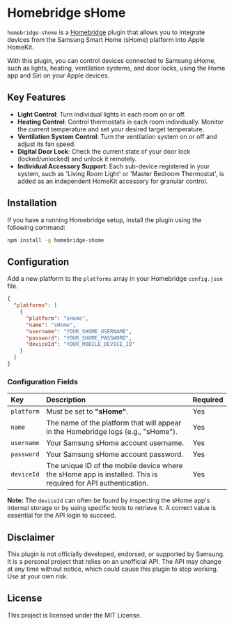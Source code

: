 # Homebridge sHome

`homebridge-shome` is a [Homebridge](https://homebridge.io/) plugin that allows you to integrate devices from the
Samsung Smart Home (sHome) platform into Apple HomeKit.

With this plugin, you can control devices connected to Samsung sHome, such as lights, heating, ventilation systems, and
door locks, using the Home app and Siri on your Apple devices.

## Key Features

* **Light Control**: Turn individual lights in each room on or off.
* **Heating Control**: Control thermostats in each room individually. Monitor the current temperature and set your
  desired target temperature.
* **Ventilation System Control**: Turn the ventilation system on or off and adjust its fan speed.
* **Digital Door Lock**: Check the current state of your door lock (locked/unlocked) and unlock it remotely.
* **Individual Accessory Support**: Each sub-device registered in your system, such as 'Living Room Light' or 'Master
  Bedroom Thermostat', is added as an independent HomeKit accessory for granular control.

## Installation

If you have a running Homebridge setup, install the plugin using the following command:

```sh
npm install -g homebridge-shome
```

## Configuration

Add a new platform to the `platforms` array in your Homebridge `config.json` file.

```json
{
  "platforms": [
    {
      "platform": "sHome",
      "name": "sHome",
      "username": "YOUR_SHOME_USERNAME",
      "password": "YOUR_SHOME_PASSWORD",
      "deviceId": "YOUR_MOBILE_DEVICE_ID"
    }
  ]
}
```

### Configuration Fields

| Key        | Description                                                                                                   | Required |
|:-----------|:--------------------------------------------------------------------------------------------------------------|:---------|
| `platform` | Must be set to **"sHome"**.                                                                                   | Yes      |
| `name`     | The name of the platform that will appear in the Homebridge logs (e.g., "sHome").                             | Yes      |
| `username` | Your Samsung sHome account username.                                                                          | Yes      |
| `password` | Your Samsung sHome account password.                                                                          | Yes      |
| `deviceId` | The unique ID of the mobile device where the sHome app is installed. This is required for API authentication. | Yes      |

**Note:** The `deviceId` can often be found by inspecting the sHome app's internal storage or by using specific tools to
retrieve it. A correct value is essential for the API login to succeed.

## Disclaimer

This plugin is not officially developed, endorsed, or supported by Samsung. It is a personal project that relies on an
unofficial API. The API may change at any time without notice, which could cause this plugin to stop working. Use at
your own risk.

## License

This project is licensed under the MIT License.
